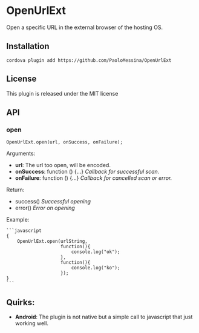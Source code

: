 # OpenUrlExt
Open a specific URL in the external browser of the hosting OS.

## Installation

    cordova plugin add https://github.com/PaoloMessina/OpenUrlExt

## License

This plugin is released under the MIT license

## API

### open

	OpenUrlExt.open(url, onSuccess, onFailure);

Arguments:

- **url**: The url too open, will be encoded.
- **onSuccess**: function () {...} _Callback for successful scan._
- **onFailure**: function () {...} _Callback for cancelled scan or error._

Return:

- success() _Successful opening_
- error() _Error on opening_

Example:

    ```javascript
    {
        OpenUrlExt.open(urlString,
        				function(){ 
        					console.log("ok");
        				}, 
        				function(){ 
        					console.log("ko");
        				});
    }
    ```

## Quirks:

- __Android__: The plugin is not native but a simple call to javascript that just working well.

